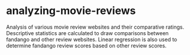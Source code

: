 # analyzing-movie-reviews
Analysis of various movie review websites and their comparative ratings. Descriptive statistics are calculated to draw comparisons between fandango and other review websites. Linear regression is also used to determine fandango review scores based on other review scores.
